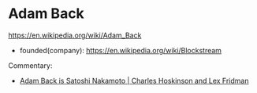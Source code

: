 # Adam Back
https://en.wikipedia.org/wiki/Adam_Back

- founded(company): https://en.wikipedia.org/wiki/Blockstream

Commentary:
- [Adam Back is Satoshi Nakamoto | Charles Hoskinson and Lex Fridman](https://youtu.be/lFw-3wynj-o)
